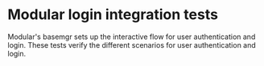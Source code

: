 # Modular login integration tests

Modular's basemgr sets up the interactive flow for user authentication and login.
These tests verify the different scenarios for user authentication and login.
